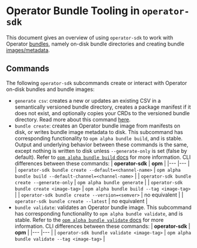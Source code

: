 # Operator Bundle Tooling in `operator-sdk`

This document gives an overview of using `operator-sdk` to work with Operator [bundles][registry-bundle], namely on-disk bundle directories and creating bundle [images/metadata][registry-bundle-image].

## Commands

The following `operator-sdk` subcommands create or interact with Operator on-disk bundles and bundle images:

* `generate csv`: creates a new or updates an existing CSV in a semantically versioned bundle directory, creates a package manifest if it does not exist, and optionally copies your CRDs to the versioned bundle directory. Read more about this command [here][sdk-generate-csv].
* `bundle create`: creates an Operator bundle image from manifests on disk, or writes bundle image metadata to disk. This subcommand has corresponding functionality to `opm alpha bundle build`, and is stable. Output and underlying behavior between these commands is the same, except nothing is written to disk unless `--generate-only` is set (false by default). Refer to [`opm alpha bundle build` docs][registry-opm-build] for more information. CLI differences between these commands:
  | **operator-sdk** | **opm** |
  |--- |--- |
  | `operator-sdk bundle create --default=<channel-name>` |  `opm alpha bundle build --default-channel=<channel-name>` |
  | `operator-sdk bundle create --generate-only` | `opm alpha bundle generate` |
  | `operator-sdk bundle create <image-tag>` | `opm alpha bundle build --tag <image-tag>` |
  | `operator-sdk bundle create --version=<semver>` | no equivalent |
  | `operator-sdk bundle create --latest` | no equivalent |
* `bundle validate`: validates an Operator bundle image. This subcommand has corresponding functionality to `opm alpha bundle validate`, and is stable. Refer to the [`opm alpha bundle validate` docs][registry-opm-validate] for more information. CLI differences between these commands:
  | **operator-sdk** | **opm** |
  |--- |--- |
  | `operator-sdk bundle validate <image-tag>` | `opm alpha bundle validate --tag <image-tag>` |

[sdk-generate-csv]:./generating-a-csv.md
[registry-bundle]:https://github.com/operator-framework/operator-registry/tree/v1.5.3#manifest-format
[registry-bundle-image]:https://github.com/operator-framework/operator-registry/blob/v1.5.3/docs/design/operator-bundle.md
[registry-opm-build]:https://github.com/operator-framework/operator-registry/blob/v1.5.9/docs/design/operator-bundle.md#build-bundle-image
[registry-opm-validate]:https://github.com/operator-framework/operator-registry/blob/v1.5.9/docs/design/operator-bundle.md#validate-bundle-image
